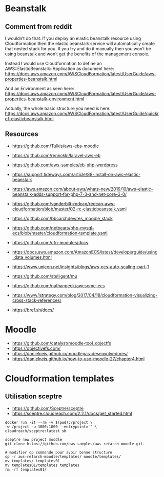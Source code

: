# Beanstalk

## Comment from reddit
I wouldn’t do that. If you deploy an elastic beanstalk resource using Cloudformation then the elastic beanstalk service will automatically create that nested stack for you. If you try and do it manually then you won’t be using beanstalk and won’t get the benefits of the management console.

Instead I would use Cloudformation to define an AWS::ElasticBeanstalk::Application as document here: https://docs.aws.amazon.com/AWSCloudFormation/latest/UserGuide/aws-properties-beanstalk.html

And an Environment as seen here: https://docs.aws.amazon.com/AWSCloudFormation/latest/UserGuide/aws-properties-beanstalk-environment.html

Actually, the whole basic structure you need is here: https://docs.aws.amazon.com/AWSCloudFormation/latest/UserGuide/quickref-elasticbeanstalk.html

## Resources

- https://github.com/Tulkis/aws-ebs-moodle
- https://github.com/rennokki/laravel-aws-eb
- https://github.com/aws-samples/eb-php-wordpress
- https://support.tideways.com/article/88-install-on-aws-elastic-beanstalk
- https://aws.amazon.com/about-aws/whats-new/2019/10/aws-elastic-beanstalk-adds-support-for-php-7-3-and-net-core-3-0/
- https://github.com/vanderbilt-redcap/redcap-aws-cloudformation/blob/master/02-rc-elasticbeanstalk.yaml

- https://github.com/bbcarchdev/res_moodle_stack
- https://github.com/netbears/php-mysql-ecs/blob/master/cloudformation-template.yaml
- https://github.com/cfn-modules/docs
- https://docs.aws.amazon.com/AmazonECS/latest/developerguide/using_data_volumes.html
- https://www.unicon.net/insights/blogs/aws-ecs-auto-scaling-part-1

- https://github.com/stelligent/mu
- https://github.com/nathanpeck/awesome-ecs

- https://www.1strategy.com/blog/2017/04/18/cloudformation-visualizing-cross-stack-references/

- https://bref.sh/docs/

# Moodle
- https://github.com/catalyst/moodle-tool_objectfs
- https://objectivefs.com/
- https://danielneis.github.io/moodleparadesenvolvedores/
- https://danielneis.github.io/how-to-use-moodle-27/chapter4.html

# Cloudformation templates



## Utilisation sceptre

- https://github.com/Sceptre/sceptre
- https://sceptre.cloudreach.com/2.2.1/docs/get_started.html

```
docker run -it --rm -v $(pwd):/project \
-w /project -u 1000:1000 --entrypoint='' \
cloudreach/sceptre:latest sh

sceptre new project moodle
git clone https://github.com/aws-samples/aws-refarch-moodle.git.

# modifier cp commande pour avoir bonne structure
cp -r aws-refarch-moodle/templates/ moodle/templates/
mv templates/ templates01
mv templates01/templates templates
rm -rf templates01/
```
